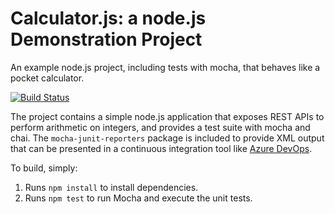 Calculator.js: a node.js Demonstration Project
==============================================
An example node.js project, including tests with mocha, that behaves like
a pocket calculator.

[![Build Status](https://dev.azure.com/ark4elite/Integrating%20External%20Source%20Control%20with%20Azure%20Pipelines/_apis/build/status/Karthick-AR.calculator?branchName=master)](https://dev.azure.com/ark4elite/Integrating%20External%20Source%20Control%20with%20Azure%20Pipelines/_build/latest?definitionId=6&branchName=master) 

The project contains a simple node.js application that exposes REST APIs
to perform arithmetic on integers, and provides a test suite with mocha
and chai.  The `mocha-junit-reporters` package is included to provide XML
output that can be presented in a continuous integration tool like
[Azure DevOps](https://azure.com/devops).

To build, simply:

1. Runs `npm install` to install dependencies.
2. Runs `npm test` to run Mocha and execute the unit tests.

